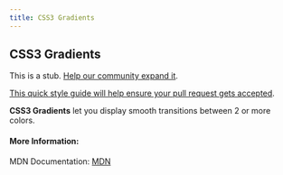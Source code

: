 ```yaml
---
title: CSS3 Gradients
---
```

## CSS3 Gradients

This is a stub. <a href='https://github.com/freecodecamp/guides/tree/master/src/pages/css/css3-gradients/index.md' target='_blank' rel='nofollow'>Help our community expand it</a>.

<a href='https://github.com/freecodecamp/guides/blob/master/README.md' target='_blank' rel='nofollow'>This quick style guide will help ensure your pull request gets accepted</a>.

<!-- The article goes here, in GitHub-flavored Markdown. Feel free to add YouTube videos, images, and CodePen/JSBin embeds  -->
<b>CSS3 Gradients</b> let you display smooth transitions between 2 or more colors.

#### More Information:
<!-- Please add any articles you think might be helpful to read before writing the article -->
MDN Documentation: <a href='https://developer.mozilla.org/en-US/docs/Web/CSS/gradient' target='_blank' rel='nofollow'>MDN</a>


